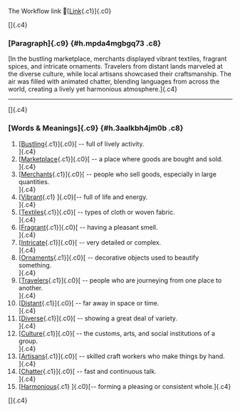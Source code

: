 The Workflow link
👏[[Link](https://www.google.com/url?q=http://www.google.com&sa=D&source=editors&ust=1759982465382394&usg=AOvVaw3Oj6Lf-BoTnGblaDWpeWik){.c1}]{.c0}

[]{.c4}

### [Paragraph]{.c9} {#h.mpda4mgbgq73 .c8}

[In the bustling marketplace, merchants displayed vibrant textiles,
fragrant spices, and intricate ornaments. Travelers from distant lands
marveled at the diverse culture, while local artisans showcased their
craftsmanship. The air was filled with animated chatter, blending
languages from across the world, creating a lively yet harmonious
atmosphere.]{.c4}

------------------------------------------------------------------------

[]{.c4}

### [Words & Meanings]{.c9} {#h.3aalkbh4jm0b .c8}

1.  [[Bustling](https://www.google.com/url?q=http://www.google.com&sa=D&source=editors&ust=1759982465383116&usg=AOvVaw1txxsGKz888gkUhBLMB6QL){.c1}]{.c0}[ --
    full of lively activity.\
    ]{.c4}
2.  [[Marketplace](https://www.google.com/url?q=http://www.google.com&sa=D&source=editors&ust=1759982465383254&usg=AOvVaw2y0-UVRuUjGA2cXux2w18G){.c1}]{.c0}[ --
    a place where goods are bought and sold.\
    ]{.c4}
3.  [[Merchants](https://www.google.com/url?q=http://www.google.com&sa=D&source=editors&ust=1759982465383381&usg=AOvVaw2TtnmKrLPOQdRNPW0OO7kr){.c1}]{.c0}[ --
    people who sell goods, especially in large quantities.\
    ]{.c4}
4.  [[Vibrant](https://www.google.com/url?q=http://www.google.com&sa=D&source=editors&ust=1759982465383528&usg=AOvVaw1STL7jqgC6WUmwGA-HWsoH){.c1}
    ]{.c0}[-- full of life and energy.\
    ]{.c4}
5.  [[Textiles](https://www.google.com/url?q=http://www.google.com&sa=D&source=editors&ust=1759982465383640&usg=AOvVaw3XsmHJUvJhVfpmiesPwUQz){.c1}]{.c0}[ --
    types of cloth or woven fabric.\
    ]{.c4}
6.  [[Fragrant](https://www.google.com/url?q=http://www.google.com&sa=D&source=editors&ust=1759982465383778&usg=AOvVaw3oHdF5OO2-OaZTT8L4sAwb){.c1}]{.c0}[ --
    having a pleasant smell.\
    ]{.c4}
7.  [[Intricate](https://www.google.com/url?q=http://www.google.com&sa=D&source=editors&ust=1759982465383915&usg=AOvVaw1ic2sXwkt9wCyz3n8JJ8BC){.c1}]{.c0}[ --
    very detailed or complex.\
    ]{.c4}
8.  [[Ornaments](https://www.google.com/url?q=http://www.google.com&sa=D&source=editors&ust=1759982465384034&usg=AOvVaw2lac5egi2hrLc1C8EaoARc){.c1}]{.c0}[ --
    decorative objects used to beautify something.\
    ]{.c4}
9.  [[Travelers](https://www.google.com/url?q=http://www.google.com&sa=D&source=editors&ust=1759982465384187&usg=AOvVaw1njIuk6p3qsetrNOqrJMqB){.c1}]{.c0}[ --
    people who are journeying from one place to another.\
    ]{.c4}
10. [[Distant](https://www.google.com/url?q=http://www.google.com&sa=D&source=editors&ust=1759982465384335&usg=AOvVaw1PmMuxIGXXjVnd8U7mZzvT){.c1}]{.c0}[ --
    far away in space or time.\
    ]{.c4}
11. [[Diverse](https://www.google.com/url?q=http://www.google.com&sa=D&source=editors&ust=1759982465384447&usg=AOvVaw1LxGsItaznX7diEYWTX3GB){.c1}]{.c0}[ --
    showing a great deal of variety.\
    ]{.c4}
12. [[Culture](https://www.google.com/url?q=http://www.google.com&sa=D&source=editors&ust=1759982465384559&usg=AOvVaw0BxfPTx_LEVblarSqjU5jN){.c1}]{.c0}[ --
    the customs, arts, and social institutions of a group.\
    ]{.c4}
13. [[Artisans](https://www.google.com/url?q=http://www.google.com&sa=D&source=editors&ust=1759982465384698&usg=AOvVaw2tUI81C9NQDYlYJnHNkmki){.c1}]{.c0}[ --
    skilled craft workers who make things by hand.\
    ]{.c4}
14. [[Chatter](https://www.google.com/url?q=http://www.google.com&sa=D&source=editors&ust=1759982465384822&usg=AOvVaw10K59cna333b61VrnGLl_F){.c1}]{.c0}[ --
    fast and continuous talk.\
    ]{.c4}
15. [[Harmonious](https://www.google.com/url?q=http://www.google.com&sa=D&source=editors&ust=1759982465384935&usg=AOvVaw35CplGRs3_m3cftZfLwCwx){.c1}
    ]{.c0}[-- forming a pleasing or consistent whole.]{.c4}

[]{.c4}
